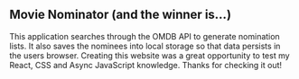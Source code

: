 ## Movie Nominator (and the winner is...)

This application searches through the OMDB API to generate nomination lists. It also saves the nominees into local storage so that data persists in the users browser. Creating this website was a great opportunity to test my React, CSS and Async JavaScript knowledge. Thanks for checking it out!
